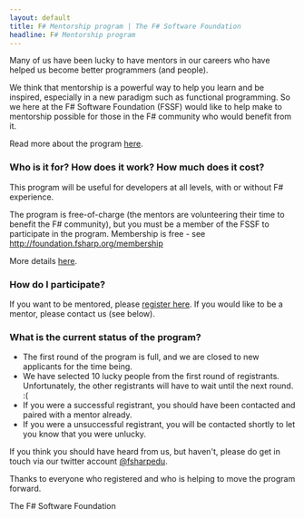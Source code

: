 ```yaml
---
layout: default
title: F# Mentorship program | The F# Software Foundation
headline: F# Mentorship program
---
```



Many of us have been lucky to have mentors in our careers who have helped us become better programmers (and people).

We think that mentorship is a powerful way to help you learn and be inspired, especially in a new paradigm such as functional programming.
So we here at the F# Software Foundation (FSSF)  would like to help make to mentorship possible for those in the F# community who would benefit from it.

Read more about the program [here](about.md).

### Who is it for? How does it work? How much does it cost?

This program will be useful for developers at all levels, with or without F# experience. 

The program is free-of-charge (the mentors are volunteering their time to benefit the F# community), but
you must be a member of the FSSF to participate in the program. Membership is free - see http://foundation.fsharp.org/membership

More details [here](about.md).

### How do I participate?

If you want to be mentored, please [register here](register.md). If you would like to be a mentor, please contact us (see below).

### What is the current status of the program?

* The first round of the program is full, and we are closed to new applicants for the time being. 
* We have selected 10 lucky people from the first round of registrants. Unfortunately, the other registrants will have to wait until the next round. :(
* If you were a successful registrant, you should have been contacted and paired with a mentor already.
* If you were a unsuccessful registrant, you will be contacted shortly to let you know that you were unlucky.

If you think you should have heard from us, but haven't, please do get in touch via our twitter account [@fsharpedu](https://twitter.com/fsharpedu).

Thanks to everyone who registered and who is helping to move the program forward.

The F# Software Foundation



